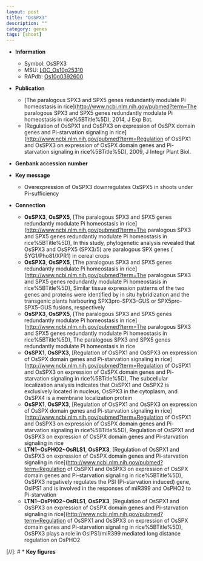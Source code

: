 ```yaml
---
layout: post
title: "OsSPX3"
description: ""
category: genes
tags: [shoot]
---
```


* **Information**  
    + Symbol: OsSPX3  
    + MSU: [LOC_Os10g25310](http://rice.uga.edu/cgi-bin/ORF_infopage.cgi?orf=LOC_Os10g25310)  
    + RAPdb: [Os10g0392600](https://rapdb.dna.affrc.go.jp/locus/?name=Os10g0392600)  

* **Publication**  
    + [The paralogous SPX3 and SPX5 genes redundantly modulate Pi homeostasis in rice](http://www.ncbi.nlm.nih.gov/pubmed?term=The paralogous SPX3 and SPX5 genes redundantly modulate Pi homeostasis in rice%5BTitle%5D), 2014, J Exp Bot.
    + [Regulation of OsSPX1 and OsSPX3 on expression of OsSPX domain genes and Pi-starvation signaling in rice](http://www.ncbi.nlm.nih.gov/pubmed?term=Regulation of OsSPX1 and OsSPX3 on expression of OsSPX domain genes and Pi-starvation signaling in rice%5BTitle%5D), 2009, J Integr Plant Biol.

* **Genbank accession number**  

* **Key message**  
    + Overexpression of OsSPX3 downregulates OsSPX5 in shoots under Pi-sufficiency

* **Connection**  
    + __OsSPX3__, __OsSPX5__, [The paralogous SPX3 and SPX5 genes redundantly modulate Pi homeostasis in rice](http://www.ncbi.nlm.nih.gov/pubmed?term=The paralogous SPX3 and SPX5 genes redundantly modulate Pi homeostasis in rice%5BTitle%5D), In this study, phylogenetic analysis revealed that OsSPX3 and OsSPX5 (SPX3/5) are paralogous SPX genes ( SYG1/Pho81/XPR1) in cereal crops
    + __OsSPX3__, __OsSPX5__, [The paralogous SPX3 and SPX5 genes redundantly modulate Pi homeostasis in rice](http://www.ncbi.nlm.nih.gov/pubmed?term=The paralogous SPX3 and SPX5 genes redundantly modulate Pi homeostasis in rice%5BTitle%5D), Similar tissue expression patterns of the two genes and proteins were identified by in situ hybridization and the transgenic plants harbouring SPX3pro-SPX3-GUS or SPX5pro-SPX5-GUS fusions, respectively
    + __OsSPX3__, __OsSPX5__, [The paralogous SPX3 and SPX5 genes redundantly modulate Pi homeostasis in rice](http://www.ncbi.nlm.nih.gov/pubmed?term=The paralogous SPX3 and SPX5 genes redundantly modulate Pi homeostasis in rice%5BTitle%5D), The paralogous SPX3 and SPX5 genes redundantly modulate Pi homeostasis in rice
    + __OsSPX1__, __OsSPX3__, [Regulation of OsSPX1 and OsSPX3 on expression of OsSPX domain genes and Pi-starvation signaling in rice](http://www.ncbi.nlm.nih.gov/pubmed?term=Regulation of OsSPX1 and OsSPX3 on expression of OsSPX domain genes and Pi-starvation signaling in rice%5BTitle%5D), The subcellular localization analysis indicates that OsSPX1 and OsSPX2 is exclusively located in nucleus, OsSPX3 in the cytoplasm, and OsSPX4 is a membrane localization protein
    + __OsSPX1__, __OsSPX3__, [Regulation of OsSPX1 and OsSPX3 on expression of OsSPX domain genes and Pi-starvation signaling in rice](http://www.ncbi.nlm.nih.gov/pubmed?term=Regulation of OsSPX1 and OsSPX3 on expression of OsSPX domain genes and Pi-starvation signaling in rice%5BTitle%5D), Regulation of OsSPX1 and OsSPX3 on expression of OsSPX domain genes and Pi-starvation signaling in rice
    + __LTN1~OsPHO2~OsRLS1__, __OsSPX3__, [Regulation of OsSPX1 and OsSPX3 on expression of OsSPX domain genes and Pi-starvation signaling in rice](http://www.ncbi.nlm.nih.gov/pubmed?term=Regulation of OsSPX1 and OsSPX3 on expression of OsSPX domain genes and Pi-starvation signaling in rice%5BTitle%5D), OsSPX3 negatively regulates the PSI (Pi-starvation induced) gene, OsIPS1 and is involved in the responses of miR399 and OsPHO2 to Pi-starvation
    + __LTN1~OsPHO2~OsRLS1__, __OsSPX3__, [Regulation of OsSPX1 and OsSPX3 on expression of OsSPX domain genes and Pi-starvation signaling in rice](http://www.ncbi.nlm.nih.gov/pubmed?term=Regulation of OsSPX1 and OsSPX3 on expression of OsSPX domain genes and Pi-starvation signaling in rice%5BTitle%5D), OsSPX3 plays a role in OsIPS1/miR399 mediated long distance regulation on OsPHO2

[//]: # * **Key figures**  


